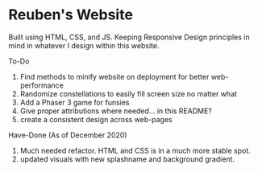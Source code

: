 # Reuben's Website

Built using HTML, CSS, and JS. Keeping Responsive Design principles in mind in whatever I design within this website.

To-Do
1. Find methods to minify website on deployment for better web-performance
2. Randomize constellations to easily fill screen size no matter what
3. Add a Phaser 3 game for funsies
4. Give proper attributions where needed... in this README?
5. create a consistent design across web-pages

Have-Done (As of December 2020)
1. Much needed refactor. HTML and CSS is in a much more stable spot.
2. updated visuals with new splashname and background gradient.